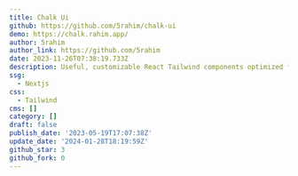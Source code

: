```yaml
---
title: Chalk Ui
github: https://github.com/5rahim/chalk-ui
demo: https://chalk.rahim.app/
author: 5rahim
author_link: https://github.com/5rahim
date: 2023-11-26T07:38:19.733Z
description: Useful, customizable React Tailwind components optimized for Next.js 13
ssg:
  - Nextjs
css:
  - Tailwind
cms: []
category: []
draft: false
publish_date: '2023-05-19T17:07:38Z'
update_date: '2024-01-28T18:19:59Z'
github_star: 3
github_fork: 0
---
```

